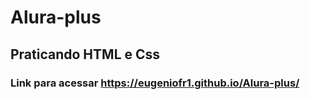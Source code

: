 # Alura-plus

## Praticando HTML e Css

### Link para acessar https://eugeniofr1.github.io/Alura-plus/

